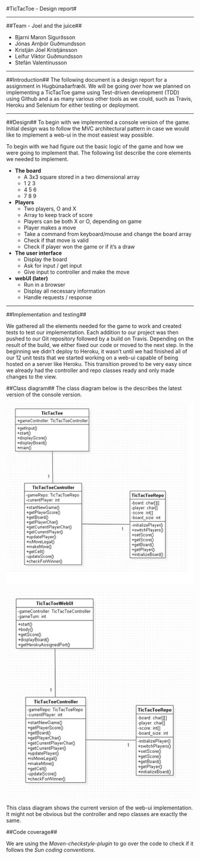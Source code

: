 #TicTacToe - Design report#

----------

##Team - Joel and the juice##

* Bjarni Maron Sigurðsson
* Jónas Arnþór Guðmundsson
* Kristján Jóel Kristjánsson
* Leifur Viktor Guðmundsson
* Stefán Valentínusson


----------

##Introduction##
The following document is a design report for a assignment in Hugbúnaðarfræði. We will be going over how we planned on implementing a TicTacToe game using Test-driven development (TDD)  using Github and a as many various other tools as we could, such as Travis, Heroku and Selenium for either testing or deployment.

----------

##Design##
To begin with we implemented a console version of the game. Initial design was to follow the MVC architectural pattern in case we would like to implement a web-ui in the most easiest way possible.

To begin with we had figure out the basic logic of the game and how we were going to implement that. The following list describe the core elements we needed to implement.


* **The board**
	* A 3x3 square stored in a two dimensional array
	* 1 2 3
    * 4 5 6
    * 7 8 9
* **Players**
	* Two players, O and X
	* Array to keep track of score
	* Players can be both X or O, depending on game
	* Player makes a move
	* Take a command from keyboard/mouse and change the board array
	* Check if that move is valid
	* Check if player won the game or if it’s a draw
* **The user interface**
	* Display the board
	* Ask for input / get input
	* Give input to controller and make the move
* **webUI (later)**
	* Run in a browser
	* Display all necessary information
	* Handle requests / response

----------

##Implementation and testing##

We gathered all the elements needed for the game to work and created tests to test our implementation. Each addition to our project was then pushed to our Git repository followed by a build on Travis. Depending on the result of the build, we either fixed our code or moved to the next step. In the beginning we didn’t deploy to Heroku, it wasn’t until we had finished all of our 12 unit tests that we started working on a web-ui capable of being hosted on a server like Heroku. This transition proved to be very easy since we already had the controller and repo classes ready and only made changes to the view. 















##Class diagram##
The class diagram below is the describes the latest version of the console version. 

![diagram1](https://raw.githubusercontent.com/JoelandtheJuice/TicTacToe/master/docs/diagram1.png)

![diagram2](https://raw.githubusercontent.com/JoelandtheJuice/TicTacToe/master/docs/diagram2.png)

This class diagram shows the current version of the web-ui implementation. It might not be obvious but the controller and repo classes are exactly the same. 

##Code coverage##

We are using the *Maven-checkstyle-plugin* to go over the code to check if it follows the *Sun coding conventions*.



